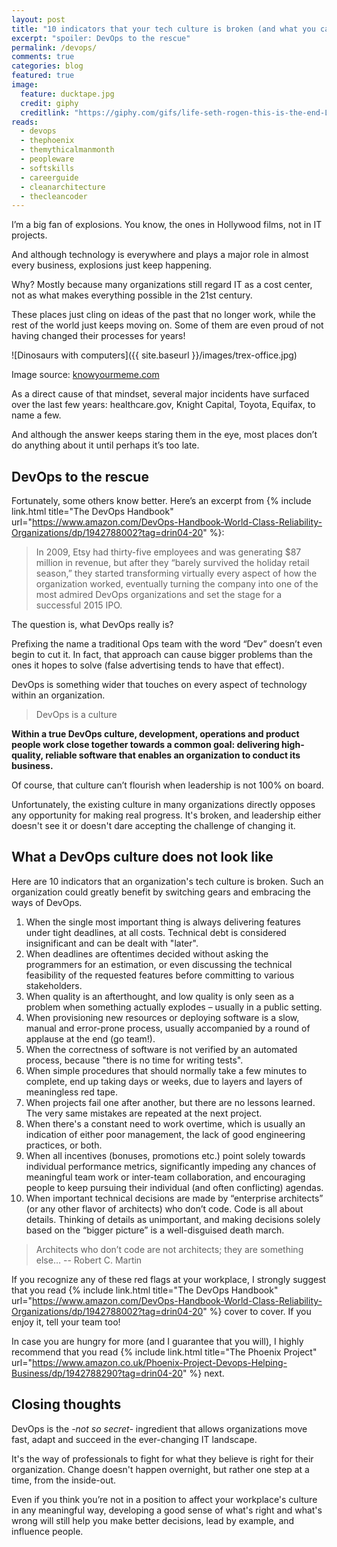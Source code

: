 ```yaml
---
layout: post
title: "10 indicators that your tech culture is broken (and what you can do about it)"
excerpt: "spoiler: DevOps to the rescue"
permalink: /devops/
comments: true
categories: blog
featured: true
image:
  feature: ducktape.jpg
  credit: giphy
  creditlink: "https://giphy.com/gifs/life-seth-rogen-this-is-the-end-Lvand4cUuA6xG"
reads:
  - devops
  - thephoenix
  - themythicalmanmonth
  - peopleware
  - softskills
  - careerguide
  - cleanarchitecture
  - thecleancoder
---
```


I’m a big fan of explosions. You know, the ones in Hollywood films, not in IT projects.

And although technology is everywhere and plays a major role in almost every business, explosions just keep happening.

Why? Mostly because many organizations still regard IT as a cost center, not as what makes everything possible in the 21st century.

These places just cling on ideas of the past that no longer work, while the rest of the world just keeps moving on. Some of them are even proud of not having changed their processes for years!

![Dinosaurs with computers]({{ site.baseurl }}/images/trex-office.jpg)
<p class="text-center">Image source: <a href="https://knowyourmeme.com/photos/1204061-t-rex-costume">knowyourmeme.com</a></p>

As a direct cause of that mindset, several major incidents have surfaced over the last few years: healthcare.gov, Knight Capital, Toyota, Equifax, to name a few.

And although the answer keeps staring them in the eye, most places don’t do anything about it until perhaps it’s too late.

## DevOps to the rescue

Fortunately, some others know better. Here’s an excerpt from {% include link.html title="The DevOps Handbook" url="https://www.amazon.com/DevOps-Handbook-World-Class-Reliability-Organizations/dp/1942788002?tag=drin04-20" %}:

> In 2009, Etsy had thirty-five employees and was generating $87 million in revenue, but after they “barely survived the holiday retail season,” they started transforming virtually every aspect of how the organization worked, eventually turning the company into one of the most admired DevOps organizations and set the stage for a successful 2015 IPO.

The question is, what DevOps really is?

Prefixing the name a traditional Ops team with the word “Dev” doesn’t even begin to cut it. In fact, that approach can cause bigger problems than the ones it hopes to solve (false advertising tends to have that effect).

DevOps is something wider that touches on every aspect of technology within an organization.

> DevOps is a culture

**Within a true DevOps culture, development, operations and product people work close together towards a common goal: delivering high-quality, reliable software that enables an organization to conduct its business.**

Of course, that culture can’t flourish when leadership is not 100% on board.

Unfortunately, the existing culture in many organizations directly opposes any opportunity for making real progress. It's broken, and leadership either doesn't see it or doesn't dare accepting the challenge of changing it.

## What a DevOps culture does not look like

Here are 10 indicators that an organization's tech culture is broken. Such an organization could greatly benefit by switching gears and embracing the ways of DevOps.

1. When the single most important thing is always delivering features under tight deadlines, at all costs. Technical debt is considered insignificant and can be dealt with "later".
1. When deadlines are oftentimes decided without asking the programmers for an estimation, or even discussing the technical feasibility of the requested features before committing to various stakeholders.
1. When quality is an afterthought, and low quality is only seen as a problem when something actually explodes – usually in a public setting.
1. When provisioning new resources or deploying software is a slow, manual and error-prone process, usually accompanied by a round of applause at the end (go team!).
1. When the correctness of software is not verified by an automated process, because "there is no time for writing tests".
1. When simple procedures that should normally take a few minutes to complete, end up taking days or weeks, due to layers and layers of meaningless red tape.
1. When projects fail one after another, but there are no lessons learned. The very same mistakes are repeated at the next project.
1. When there's a constant need to work overtime, which is usually an indication of either poor management, the lack of good engineering practices, or both.
1. When all incentives (bonuses, promotions etc.) point solely towards individual performance metrics, significantly impeding any chances of meaningful team work or inter-team collaboration, and encouraging people to keep pursuing their individual (and often conflicting) agendas.
1. When important technical decisions are made by “enterprise architects” (or any other flavor of architects) who don’t code. Code is all about details. Thinking of details as unimportant, and making decisions solely based on the “bigger picture” is a well-disguised death march.

> Architects who don’t code are not architects; they are something else… -- Robert C. Martin

If you recognize any of these red flags at your workplace, I strongly suggest that you read {% include link.html title="The DevOps Handbook" url="https://www.amazon.com/DevOps-Handbook-World-Class-Reliability-Organizations/dp/1942788002?tag=drin04-20" %} cover to cover. If you enjoy it, tell your team too!

In case you are hungry for more (and I guarantee that you will), I highly recommend that you read {% include link.html title="The Phoenix Project" url="https://www.amazon.co.uk/Phoenix-Project-Devops-Helping-Business/dp/1942788290?tag=drin04-20" %} next.

## Closing thoughts

DevOps is the *-not so secret-* ingredient that allows organizations move fast, adapt and succeed in the ever-changing IT landscape.

It's the way of professionals to fight for what they believe is right for their organization. Change doesn't happen overnight, but rather one step at a time, from the inside-out.

Even if you think you’re not in a position to affect your workplace's culture in any meaningful way, developing a good sense of what's right and what's wrong will still help you make better decisions, lead by example, and influence people.